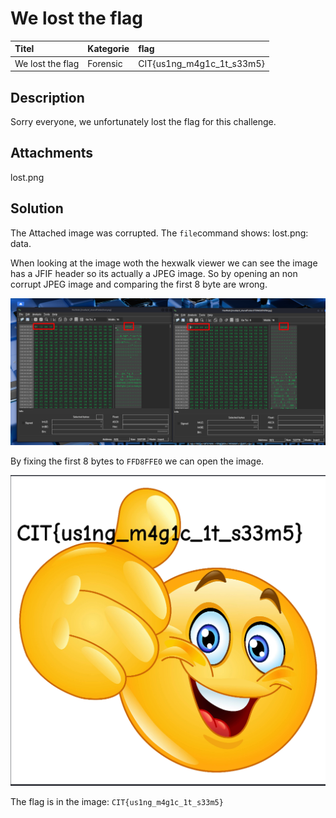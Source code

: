 # We lost the flag

| Titel          | Kategorie | flag |
| :---        |    :----   |:--- |
| We lost the flag | Forensic  | CIT{us1ng_m4g1c_1t_s33m5} |

## Description
Sorry everyone, we unfortunately lost the flag for this challenge.

## Attachments
lost.png

## Solution
The Attached image was corrupted. The `file`command shows: lost.png: data.

When looking at the image woth the hexwalk viewer we can see the image has a JFIF header so its actually a JPEG image. So by opening an non corrupt JPEG image and comparing the first 8 byte are wrong. 

![Hexwalk](images/Screenshot_200.png)

By fixing the first 8 bytes to `FFD8FFE0` we can open the image.

![Fixed Image](images/Screenshot_201.png)

The flag is in the image: `CIT{us1ng_m4g1c_1t_s33m5}`